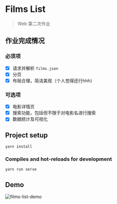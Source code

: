# Films List

> Web 第二次作业

## 作业完成情况

### 必须项

- [x] 请求并解析 `films.json`
- [x] 分页
- [x] 布局合理，简洁美观（个人觉得还行hhh）

### 可选项

- [x] 电影详情页
- [x] 搜索功能，包括但不限于对电影名进行搜索
- [x] 数据统计及可视化

## Project setup
```
yarn install
```

### Compiles and hot-reloads for development
```
yarn run serve
```

## Demo

![films-list-demo](assets/films-list-demo.gif)